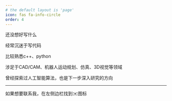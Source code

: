 ```yaml
---
# the default layout is 'page'
icon: fas fa-info-circle
order: 4
---
```


还没想好写什么

经常沉迷于写代码

比较熟悉c++、python

涉足于CAD/CAM、机器人运动规划、仿真、3D视觉等领域

曾经探索过人工智能算法，也是下一步深入研究的方向

------------

如果想要联系我，在左侧边栏找到✉️图标
